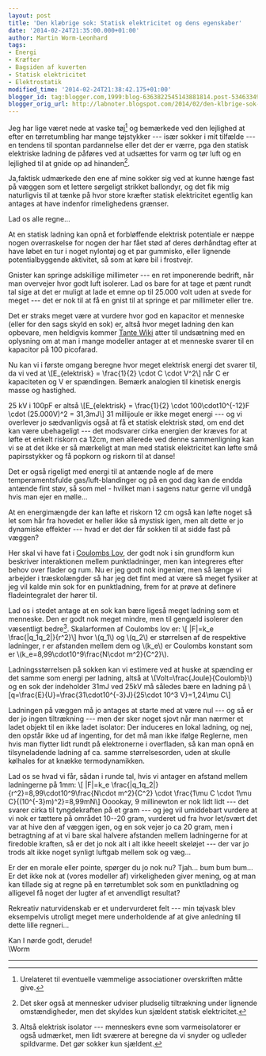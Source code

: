 ```yaml
---
layout: post
title: 'Den klæbrige sok: Statisk elektricitet og dens egenskaber'
date: '2014-02-24T21:35:00.000+01:00'
author: Martin Worm-Leonhard
tags:
- Energi
- Kræfter
- Bagsiden af kuverten
- Statisk elektricitet
- Elektrostatik
modified_time: '2014-02-24T21:38:42.175+01:00'
blogger_id: tag:blogger.com,1999:blog-6363822545143881814.post-5346334997085393683
blogger_orig_url: http://labnoter.blogspot.com/2014/02/den-klbrige-sok-statisk-elektricitet-og.html
---
```


Jeg har lige været nede at vaske tøj[^1] og bemærkede ved den lejlighed
at efter en tørretumbling har mange tøjstykker --- især sokker i mit
tilfælde --- en tendens til spontan pardannelse eller det der er værre,
pga den statisk elektriske ladning de påføres ved at udsættes for varm
og tør luft og en lejlighed til at gnide op ad hinanden[^2]. 

Ja,faktisk udmærkede den ene af mine sokker sig ved at kunne hænge fast på
væggen som et lettere sørgeligt strikket ballondyr, og det fik mig
naturligvis til at tænke på hvor store kræfter statisk elektricitet
egentlig kan antages at have indenfor rimelighedens grænser.

Lad os alle regne...

At en statisk ladning kan opnå et forbløffende elektrisk potentiale er
næppe nogen overraskelse for nogen der har fået stød af deres dørhåndtag
efter at have løbet en tur i noget nylontøj og et par gummisko, eller
lignende potentialbyggende aktivitet, så som at køre bil i frostvejr.

Gnister kan springe adskillige millimeter --- en ret imponerende bedrift,
når man overvejer hvor godt luft isolerer.
Lad os bare for at tage et pænt rundt tal sige at det er muligt at lade
et emne op til 25.000 volt uden at svede for meget --- det er nok til at
få en gnist til at springe et par millimeter eller tre.

Det er straks meget være at vurdere hvor god en kapacitor et menneske
(eller for den sags skyld en sok) er, altså hvor meget ladning den kan
opbevare, men heldigvis kommer [Tante Wiki](http://en.wikipedia.org/wiki/Static_electricity) atter til
undsætning med en oplysning om at man i mange modeller antager at et
menneske svarer til en kapacitor på 100 picofarad.

Nu kan vi i første omgang beregne hvor meget elektrisk energi det svarer
til, da vi ved at \\[E_{elektrisk} = \frac{1}{2} \cdot C \cdot V^2\\] 
når C er kapaciteten og V er spændingen. Bemærk analogien til
kinetisk energis masse og hastighed. 

25 kV i 100pF er
altså \\[E_{elektrisk} = \frac{1}{2} \cdot 100\cdot10^{-12}F \cdot (25.000V)^2 = 31,3mJ\\]
31 millijoule er ikke meget energi --- og vi overlever jo sædvanligvis
også at få et statisk elektrisk stød, om end det kan være ubehageligt ---
det modsvarer cirka energien der kræves for at løfte et enkelt riskorn
ca 12cm, men allerede ved denne sammenligning kan vi se at det ikke er
så mærkeligt at man med statisk elektricitet kan løfte små papirsstykker
og få popkorn og riskorn til at danse! 

Det er også rigeligt med energi
til at antænde nogle af de mere temperamentsfulde gas/luft-blandinger og
på en god dag kan de endda antænde fint støv, så som mel - hvilket man i
sagens natur gerne vil undgå hvis man ejer en mølle...

At en energimængde der kan løfte et riskorn 12 cm også kan løfte noget
så let som hår fra hovedet er heller ikke så mystisk igen, men alt dette
er jo dynamiske effekter --- hvad er det der får sokken til at sidde fast
på væggen?

Her skal vi have fat i [Coulombs Lov](http://en.wikipedia.org/wiki/Coulomb's_law), der godt nok i sin
grundform kun beskriver interaktionen mellem punktladninger, men kan
integreres efter behov over flader og rum. Nu er jeg godt nok ingeniør,
men så længe vi arbejder i træskolængder så har jeg det fint med at være
så meget fysiker at jeg vil kalde min sok for en punktladning, frem for
at prøve at definere fladeintegralet der hører til.

Lad os i stedet antage at en sok kan bære ligeså meget ladning som et
menneske. Den er godt nok meget mindre, men til gengæld isolerer den
væsentligt bedre[^3]. Skalarformen af Coulombs lov er: 
\\[ |F|=k_e \frac{|q_1q_2|}{r^2}\\]
hvor \\(q_1\\) og \\(q_2\\) er størrelsen af de respektive ladninger,
r er afstanden mellem dem og \\(k_e\\) er Coulombs konstant som er
\\(k_e=8,99\cdot10^9\frac{N\cdot m^2}{C^2}\\).

Ladningsstørrelsen på sokken kan vi estimere ved at huske at spænding er
det samme som energi per ladning, altså at
\\(Volt=\frac{Joule}{Coulomb}\\) og en sok der indeholder 31mJ ved 25kV
må således bære en ladning på
\\[q=\frac{E}{U}=\frac{31\cdot10^{-3}J}{25\cdot 10^3 V}=1,24\mu C\\]

Ladningen på væggen må jo antages at starte med at være nul --- og så er
der jo ingen tiltrækning --- men der sker noget sjovt når man nærmer et
ladet objekt til en ikke ladet isolator: Der induceres en lokal
ladning, og nej, den opstår ikke ud af ingenting, for det må man ikke
ifølge Reglerne, men hvis man flytter lidt rundt på elektronerne i
overfladen, så kan man opnå en tilsyneladende ladning af ca. samme
størrelsesorden, uden at skulle kølhales for at knække termodynamikken.

Lad os se hvad vi får, sådan i runde tal, hvis vi antager en afstand
mellem ladningerne på 1mm: \\[ |F|=k_e \frac{|q_1q_2|}{r^2}=8,99\cdot10^9\frac{N\cdot m^2}{C^2} \cdot 
\frac{1\mu C \cdot 1\mu C}{(10^{-3}m)^2}=8,99mN\\]
Ooookay, 9 millinewton er nok lidt lidt --- det svarer cirka til
tyngdekraften på et gram --- og jeg vil umiddebart vurdere at vi nok er
tættere på området 10--20 gram, vurderet ud fra hvor let/svært det var at
hive den af væggen igen, og en sok vejer jo ca 20 gram, men i
betragtning af at vi bare skal halvere afstanden mellem ladningerne for
at firedoble kraften, så er det jo nok alt i alt ikke heeelt skeløjet ---
der var jo trods alt ikke noget synligt luftgab mellem sok og væg...

Er der en morale eller pointe, spørger du jo nok nu? Tjah... bum bum
bum... Er det ikke nok at (vores modeller af) virkeligheden giver
mening, og at man kan tillade sig at regne på en tørretumblet sok som en
punktladning og alligevel få noget der lugter af et anvendligt resultat?

Rekreativ naturvidenskab er et undervurderet felt --- min tøjvask blev
eksempelvis utroligt meget mere underholdende af at give anledning til
dette lille regneri...

Kan I nørde godt, derude!  
\\Worm

------------------------------------------------------------------------

[^1]: Urelateret til eventuelle væmmelige associationer overskriften måtte give.

[^2]: Det sker også at mennesker udviser pludselig tiltrækning under
    lignende omstændigheder, men det skyldes kun sjældent statisk
    elektricitet.

[^3]: Altså elektrisk isolator --- menneskers evne som varmeisolatorer er
    også udmærket, men lidt sværere at beregne da vi snyder og udleder
    spildvarme. Det gør sokker kun sjældent.

